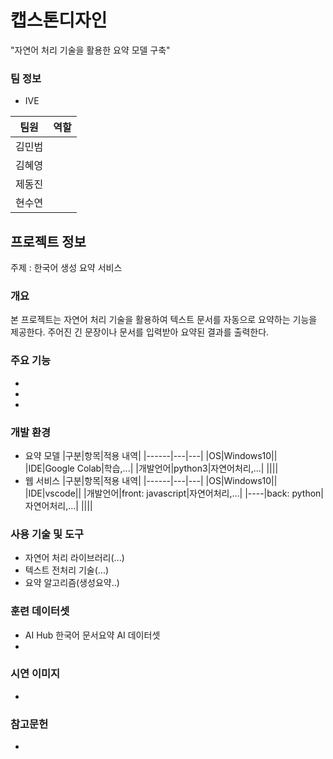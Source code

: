 # 캡스톤디자인

"자연어 처리 기술을 활용한 요약 모델 구축"     
   

### 팀 정보
- IVE

|팀원|역할|
|---|------|
|김민범||
|김혜영||
|제동진||
|현수연||
    
   
## 프로젝트 정보
주제 : 한국어 생성 요약 서비스
    
   
### 개요
본 프로젝트는 자연어 처리 기술을 활용하여 텍스트 문서를 자동으로 요약하는 기능을 제공한다. 주어진 긴 문장이나 문서를 입력받아 요약된 결과를 출력한다.
    

### 주요 기능
-
-
-
   
### 개발 환경
- 요약 모델
|구분|항목|적용 내역|
|------|---|---|
|OS|Windows10||
|IDE|Google Colab|학습,...|
|개발언어|python3|자연어처리,...|
||||
- 웹 서비스
|구분|항목|적용 내역|
|------|---|---|
|OS|Windows10||
|IDE|vscode||
|개발언어|front: javascript|자연어처리,...|
|----|back: python|자연어처리,...|
||||

   
### 사용 기술 및 도구
- 자연어 처리 라이브러리(...)
- 텍스트 전처리 기술(...)
- 요약 알고리즘(생성요약..)

### 훈련 데이터셋
- AI Hub 한국어 문서요약 AI 데이터셋
- 

### 시연 이미지
-

### 참고문헌
-
